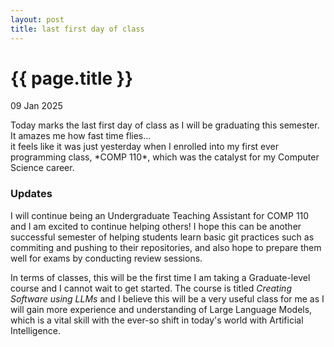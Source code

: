 ```yaml
---
layout: post
title: last first day of class
---
```


{{ page.title }}
================

<p class="meta">09 Jan 2025</p>
Today marks the last first day of class as I will be graduating this semester. It amazes me how fast time flies...<br>
it feels like it was just yesterday when I enrolled into my first ever programming class, *COMP 110*, which was the catalyst
for my Computer Science career. 

<h3>Updates</h3>
I will continue being an Undergraduate Teaching Assistant for COMP 110 and I am excited to continue helping others! I hope this
can be another successful semester of helping students learn basic git practices such as commiting and pushing to their repositories,
and also hope to prepare them well for exams by conducting review sessions.

In terms of classes, this will be the first time I am taking a Graduate-level course and I cannot wait to get started. The course is
titled *Creating Software using LLMs* and I believe this will be a very useful class for me as I will gain more experience and understanding of Large Language Models, which is a vital skill with the ever-so shift in today's world with Artificial Intelligence.